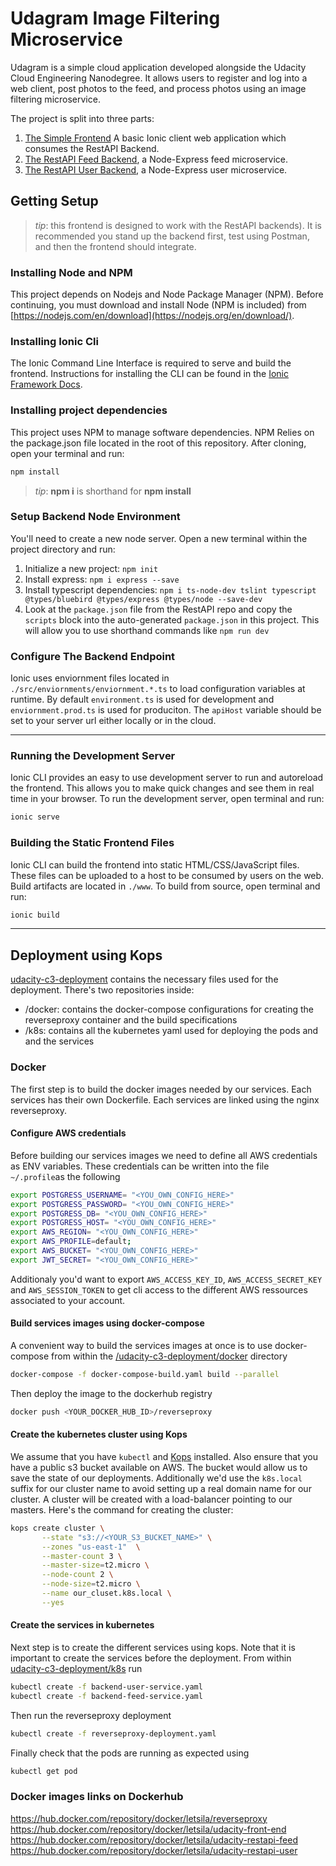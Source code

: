# Udagram Image Filtering Microservice

Udagram is a simple cloud application developed alongside the Udacity Cloud Engineering Nanodegree. It allows users to register and log into a web client, post photos to the feed, and process photos using an image filtering microservice.

The project is split into three parts:
1. [The Simple Frontend](/udacity-c3-frontend)
A basic Ionic client web application which consumes the RestAPI Backend. 
2. [The RestAPI Feed Backend](/udacity-c3-restapi-feed), a Node-Express feed microservice.
3. [The RestAPI User Backend](/udacity-c3-restapi-user), a Node-Express user microservice.

## Getting Setup

> _tip_: this frontend is designed to work with the RestAPI backends). It is recommended you stand up the backend first, test using Postman, and then the frontend should integrate.

### Installing Node and NPM
This project depends on Nodejs and Node Package Manager (NPM). Before continuing, you must download and install Node (NPM is included) from [https://nodejs.com/en/download](https://nodejs.org/en/download/).

### Installing Ionic Cli
The Ionic Command Line Interface is required to serve and build the frontend. Instructions for installing the CLI can be found in the [Ionic Framework Docs](https://ionicframework.com/docs/installation/cli).

### Installing project dependencies

This project uses NPM to manage software dependencies. NPM Relies on the package.json file located in the root of this repository. After cloning, open your terminal and run:
```bash
npm install
```
>_tip_: **npm i** is shorthand for **npm install**

### Setup Backend Node Environment
You'll need to create a new node server. Open a new terminal within the project directory and run:
1. Initialize a new project: `npm init`
2. Install express: `npm i express --save`
3. Install typescript dependencies: `npm i ts-node-dev tslint typescript  @types/bluebird @types/express @types/node --save-dev`
4. Look at the `package.json` file from the RestAPI repo and copy the `scripts` block into the auto-generated `package.json` in this project. This will allow you to use shorthand commands like `npm run dev`


### Configure The Backend Endpoint
Ionic uses enviornment files located in `./src/enviornments/enviornment.*.ts` to load configuration variables at runtime. By default `environment.ts` is used for development and `enviornment.prod.ts` is used for produciton. The `apiHost` variable should be set to your server url either locally or in the cloud.

***
### Running the Development Server
Ionic CLI provides an easy to use development server to run and autoreload the frontend. This allows you to make quick changes and see them in real time in your browser. To run the development server, open terminal and run:

```bash
ionic serve
```

### Building the Static Frontend Files
Ionic CLI can build the frontend into static HTML/CSS/JavaScript files. These files can be uploaded to a host to be consumed by users on the web. Build artifacts are located in `./www`. To build from source, open terminal and run:
```bash
ionic build
```
***

## Deployment using Kops
[udacity-c3-deployment](/udacity-c3-deployment) contains the necessary files used for the deployment. There's two repositories inside: 
* /docker: contains the docker-compose configurations for creating the reverseproxy container and the build specifications
* /k8s: contains all the kubernetes yaml used for deploying the pods and and the services

### Docker
The first step is to build the docker images needed by our services. Each services has their own Dockerfile. Each services are linked using the nginx reverseproxy. 

#### Configure AWS credentials
Before building our services images we need to define all AWS credentials as ENV variables. These credentials can be written into the file `~/.profile`as the following
```bash
export POSTGRESS_USERNAME= "<YOU_OWN_CONFIG_HERE>"
export POSTGRESS_PASSWORD= "<YOU_OWN_CONFIG_HERE>"
export POSTGRESS_DB= "<YOU_OWN_CONFIG_HERE>"
export POSTGRESS_HOST= "<YOU_OWN_CONFIG_HERE>"
export AWS_REGION= "<YOU_OWN_CONFIG_HERE>"
export AWS_PROFILE=default;
export AWS_BUCKET= "<YOU_OWN_CONFIG_HERE>"
export JWT_SECRET= "<YOU_OWN_CONFIG_HERE>"
```
Additionaly you'd want to export `AWS_ACCESS_KEY_ID`, `AWS_ACCESS_SECRET_KEY` and `AWS_SESSION_TOKEN` to get cli access to the different AWS ressources associated to your account.

#### Build services images using docker-compose
A convenient way to build the services images at once is to use docker-compose from within the [/udacity-c3-deployment/docker](/udacity-c3-deployment/docker) directory
```bash
docker-compose -f docker-compose-build.yaml build --parallel
```
Then deploy the image to the dockerhub registry
```bash
docker push <YOUR_DOCKER_HUB_ID>/reverseproxy
```

#### Create the kubernetes cluster using Kops
We assume that you have `kubectl` and [Kops](https://github.com/kubernetes/kops) installed. Also ensure that you have a public s3 bucket available on AWS. The bucket would allow us to save the state of our deployments. Additionally we'd use the `k8s.local` suffix for our cluster name to avoid setting up a real domain name for our cluster. A cluster will be created with a load-balancer pointing to our masters. Here's the command for creating the cluster:
```bash
kops create cluster \
       --state "s3://<YOUR_S3_BUCKET_NAME>" \
       --zones "us-east-1"  \
       --master-count 3 \
       --master-size=t2.micro \
       --node-count 2 \
       --node-size=t2.micro \
       --name our_cluset.k8s.local \
       --yes
```

#### Create the services in kubernetes
Next step is to create the different services using kops. 
Note that it is important to create the services before the deployment. From within [udacity-c3-deployment/k8s](/udacity-c3-deployment/k8s) run
```bash
kubectl create -f backend-user-service.yaml
kubectl create -f backend-feed-service.yaml
```
Then run the reverseproxy deployment
```bash
kubectl create -f reverseproxy-deployment.yaml
```
Finally check that the pods are running as expected using
```bash
kubectl get pod
```

### Docker images links on Dockerhub
https://hub.docker.com/repository/docker/letsila/reverseproxy
https://hub.docker.com/repository/docker/letsila/udacity-front-end
https://hub.docker.com/repository/docker/letsila/udacity-restapi-feed
https://hub.docker.com/repository/docker/letsila/udacity-restapi-user

